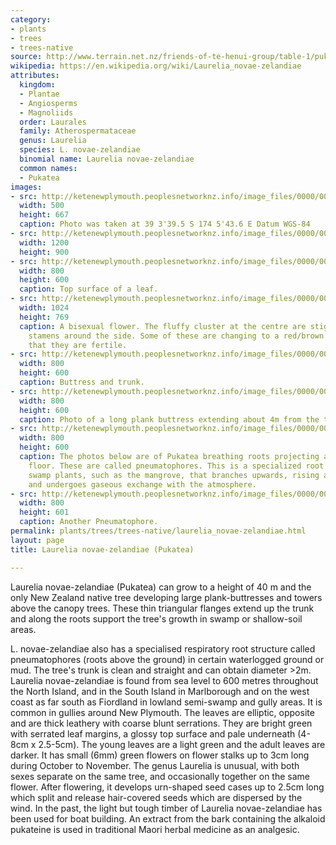 ```yaml
---
category:
- plants
- trees
- trees-native
source: http://www.terrain.net.nz/friends-of-te-henui-group/table-1/pukatea.html
wikipedia: https://en.wikipedia.org/wiki/Laurelia_novae-zelandiae
attributes:
  kingdom:
  - Plantae
  - Angiosperms
  - Magnoliids
  order: Laurales
  family: Atherospermataceae
  genus: Laurelia
  species: L. novae-zelandiae
  binomial name: Laurelia novae-zelandiae
  common names:
  - Pukatea
images:
- src: http://ketenewplymouth.peoplesnetworknz.info/image_files/0000/0001/6594/Laurelia_novae-zelandiae_Pukatea.jpg
  width: 500
  height: 667
  caption: Photo was taken at 39 3'39.5 S 174 5'43.6 E Datum WGS-84
- src: http://ketenewplymouth.peoplesnetworknz.info/image_files/0000/0005/2599/Laurelia_novae-zelandiae.JPG
  width: 1200
  height: 900
- src: http://ketenewplymouth.peoplesnetworknz.info/image_files/0000/0005/8309/Pukatea_not-2.JPG
  width: 800
  height: 600
  caption: Top surface of a leaf.
- src: http://ketenewplymouth.peoplesnetworknz.info/image_files/0000/0005/2619/Laurelia_novae-zelandiae-004.JPG
  width: 1024
  height: 769
  caption: A bisexual flower. The fluffy cluster at the centre are stigmas and with
    stamens around the side. Some of these are changing to a red/brown colour showing
    that they are fertile.
- src: http://ketenewplymouth.peoplesnetworknz.info/image_files/0000/0001/5104/Laurelia_novae-zelandiae_trunk__Pukatea-2.JPG
  width: 800
  height: 600
  caption: Buttress and trunk.
- src: http://ketenewplymouth.peoplesnetworknz.info/image_files/0000/0003/8824/Laurelia_novae-zelandiae_Pukatea_-001.JPG
  width: 800
  height: 600
  caption: Photo of a long plank buttress extending about 4m from the tree.
- src: http://ketenewplymouth.peoplesnetworknz.info/image_files/0000/0001/1864/Pukatea___laurelia_novae-zelandiae__breathing_roots.JPG
  width: 800
  height: 600
  caption: The photos below are of Pukatea breathing roots projecting above the forest
    floor. These are called pneumatophores. This is a specialized root of certain
    swamp plants, such as the mangrove, that branches upwards, rising above ground,
    and undergoes gaseous exchange with the atmosphere.
- src: http://ketenewplymouth.peoplesnetworknz.info/image_files/0000/0001/1859/Pukatea___laurelia_novae-zelandiae__breathing_roots-2.JPG
  width: 800
  height: 601
  caption: Another Pneumatophore.
permalink: plants/trees/trees-native/laurelia_novae-zelandiae.html
layout: page
title: Laurelia novae-zelandiae (Pukatea)

---
```

Laurelia novae-zelandiae (Pukatea) can grow to a height of 40 m and the only New Zealand native tree developing large plank-buttresses and towers above the canopy trees. These thin triangular flanges extend up the trunk and along the roots support the tree's growth in swamp or shallow-soil areas.

L. novae-zelandiae also has a specialised respiratory root structure called pneumatophores (roots above the ground) in certain waterlogged ground or mud. The tree's trunk is clean and straight and can obtain diameter >2m.
Laurelia novae-zelandiae is found from sea level to 600 metres throughout the North Island, and in the South Island in Marlborough and on the west coast as far south as Fiordland in lowland semi-swamp and gully areas. It is common in gullies around New Plymouth.
The leaves are elliptic, opposite and are thick leathery with coarse blunt serrations. They are bright green with serrated leaf margins, a glossy top surface and pale underneath (4-8cm x 2.5-5cm). The young leaves are a light green and the adult leaves are darker.
It has small (6mm) green flowers on flower stalks up to 3cm long during October to November. The genus Laurelia is unusual, with both sexes separate on the same tree, and occasionally together on the same flower.
After flowering, it develops urn-shaped seed cases up to 2.5cm long which split and release hair-covered seeds which are dispersed by the wind.
In the past, the light but tough timber of Laurelia novae-zelandiae has been used for boat building.
An extract from the bark containing the alkaloid pukateine is used in traditional Maori herbal medicine as an analgesic.

